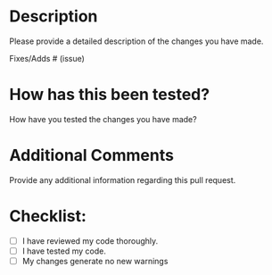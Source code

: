 # Description

Please provide a detailed description of the changes you have made.

Fixes/Adds # (issue)

# How has this been tested?

How have you tested the changes you have made?

# Additional Comments

Provide any additional information regarding this pull request.

# Checklist:

- [ ] I have reviewed my code thoroughly.
- [ ] I have tested my code.
- [ ] My changes generate no new warnings
